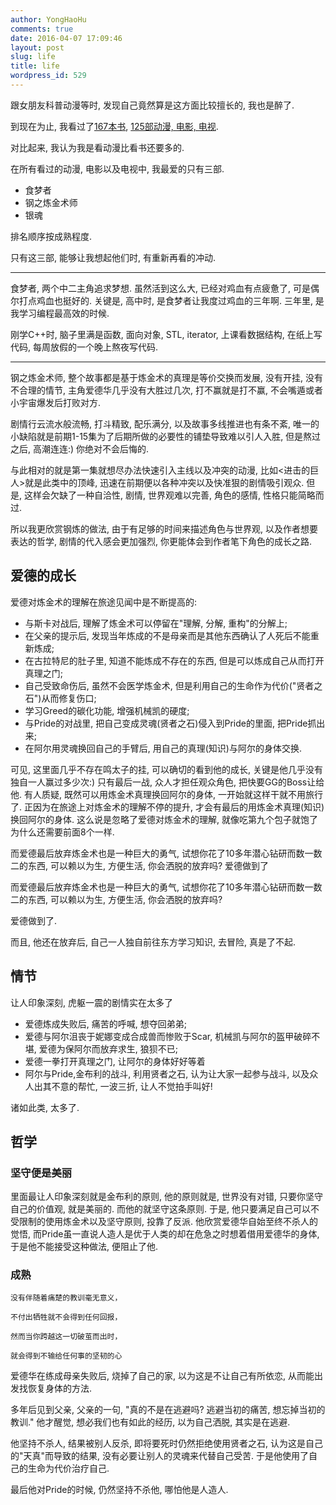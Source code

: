 ```yaml
---
author: YongHaoHu
comments: true
date: 2016-04-07 17:09:46
layout: post
slug: life
title: life
wordpress_id: 529
---
```


跟女朋友科普动漫等时, 发现自己竟然算是这方面比较擅长的, 我也是醉了.

到现在为止, 我看过了[167本书](https://book.douban.com/people/56688445/collect), [125部动漫, 电影, 电视](https://movie.douban.com/people/56688445/collect).

对比起来, 我认为我是看动漫比看书还要多的.

在所有看过的动漫, 电影以及电视中, 我最爱的只有三部.

* 食梦者
* 钢之炼金术师
* 银魂

排名顺序按成熟程度.

只有这三部, 能够让我想起他们时, 有重新再看的冲动.

---

食梦者, 两个中二主角追求梦想. 虽然活到这么大, 已经对鸡血有点疲惫了, 可是偶尔打点鸡血也挺好的.
关键是, 高中时, 是食梦者让我度过鸡血的三年啊. 三年里, 是我学习编程最高效的时候.

刚学C++时, 脑子里满是函数, 面向对象, STL, iterator, 上课看数据结构, 在纸上写代码, 每周放假的一个晚上熬夜写代码.

---

钢之炼金术师, 整个故事都是基于炼金术的真理是等价交换而发展, 没有开挂, 没有不合理的情节, 主角爱德华几乎没有大胜过几次, 打不赢就是打不赢, 不会嘴遁或者小宇宙爆发后打败对方.

剧情行云流水般流畅, 打斗精致, 配乐满分, 以及故事多线推进也有条不紊, 唯一的小缺陷就是前期1-15集为了后期所做的必要性的铺垫导致难以引人入胜, 但是熬过之后, 高潮连连:) 你绝对不会后悔的.

与此相对的就是第一集就想尽办法快速引入主线以及冲突的动漫, 比如<进击的巨人>就是此类中的顶峰, 迅速在前期便以各种冲突以及快准狠的剧情吸引观众. 但是, 这样会欠缺了一种自洽性, 剧情, 世界观难以完善, 角色的感情, 性格只能简略而过.

所以我更欣赏钢炼的做法, 由于有足够的时间来描述角色与世界观, 以及作者想要表达的哲学,
剧情的代入感会更加强烈, 你更能体会到作者笔下角色的成长之路.

## 爱德的成长

爱德对炼金术的理解在旅途见闻中是不断提高的:

* 与斯卡对战后, 理解了炼金术可以停留在"理解, 分解, 重构"的分解上;
* 在父亲的提示后, 发现当年炼成的不是母亲而是其他东西确认了人死后不能重新炼成;
* 在古拉特尼的肚子里, 知道不能炼成不存在的东西, 但是可以炼成自己从而打开真理之门;
* 自己受致命伤后, 虽然不会医学炼金术, 但是利用自己的生命作为代价("贤者之石")从而修复伤口;
* 学习Greed的碳化功能, 增强机械凯的硬度;
* 与Pride的对战里, 把自己变成灵魂(贤者之石)侵入到Pride的里面, 把Pride抓出来;
* 在阿尔用灵魂换回自己的手臂后, 用自己的真理(知识)与阿尔的身体交换.

可见, 这里面几乎不存在鸣太子的挂, 可以确切的看到他的成长, 关键是他几乎没有独自一人赢过多少次:)
只有最后一战, 众人才担任观众角色, 把快要GG的Boss让给他.
有人质疑, 既然可以用炼金术真理换回阿尔的身体, 一开始就这样干就不用旅行了.
正因为在旅途上对炼金术的理解不停的提升, 才会有最后的用炼金术真理(知识)换回阿尔的身体. 这么说是忽略了爱德对炼金术的理解, 就像吃第九个包子就饱了为什么还需要前面8个一样.

而爱德最后放弃炼金术也是一种巨大的勇气, 试想你花了10多年潜心钻研而数一数二的东西, 可以赖以为生, 
方便生活, 你会洒脱的放弃吗?
爱德做到了

而爱德最后放弃炼金术也是一种巨大的勇气, 试想你花了10多年潜心钻研而数一数二的东西, 可以赖以为生, 
方便生活, 你会洒脱的放弃吗?

爱德做到了.

而且, 他还在放弃后, 自己一人独自前往东方学习知识, 去冒险, 真是了不起.



## 情节

让人印象深刻, 虎躯一震的剧情实在太多了

* 爱德炼成失败后, 痛苦的呼喊, 想夺回弟弟;
* 爱德与阿尔沮丧于妮娜变成合成兽而惨败于Scar, 机械凯与阿尔的盔甲破碎不堪, 爱德为保阿尔而放弃求生, 狼狈不已;
* 爱德一拳打开真理之门, 让阿尔的身体好好等着
* 阿尔与Pride,金布利的战斗, 利用贤者之石, 认为让大家一起参与战斗, 以及众人出其不意的帮忙, 一波三折, 让人不觉拍手叫好!

诸如此类, 太多了.

## 哲学

### 坚守便是美丽

里面最让人印象深刻就是金布利的原则, 他的原则就是, 世界没有对错, 只要你坚守自己的价值观, 
就是美丽的. 而他的就坚守这条原则.
于是, 他只要满足自己可以不受限制的使用炼金术以及坚守原则, 投靠了反派.
他欣赏爱德华自始至终不杀人的觉悟, 而Pride虽一直说人造人是优于人类的却在危急之时想着借用爱德华的身体,
于是他不能接受这种做法, 便阻止了他.

### 成熟

```
没有伴随着痛楚的教训毫无意义，

不付出牺牲就不会得到任何回报，

然而当你跨越这一切破茧而出时，

就会得到不输给任何事的坚韧的心
```

爱德华在练成母亲失败后, 烧掉了自己的家, 以为这是不让自己有所依恋, 从而能出发找恢复身体的方法.

多年后见到父亲, 父亲的一句, "真的不是在逃避吗? 逃避当初的痛苦, 想忘掉当初的教训."
他才醒觉, 想必我们也有如此的经历, 以为自己洒脱, 其实是在逃避.

他坚持不杀人, 结果被别人反杀, 即将要死时仍然拒绝使用贤者之石, 认为这是自己的"天真"而导致的结果,
没有必要让别人的灵魂来代替自己受苦. 于是他使用了自己的生命为代价治疗自己.

最后他对Pride的时候, 仍然坚持不杀他, 哪怕他是人造人.


